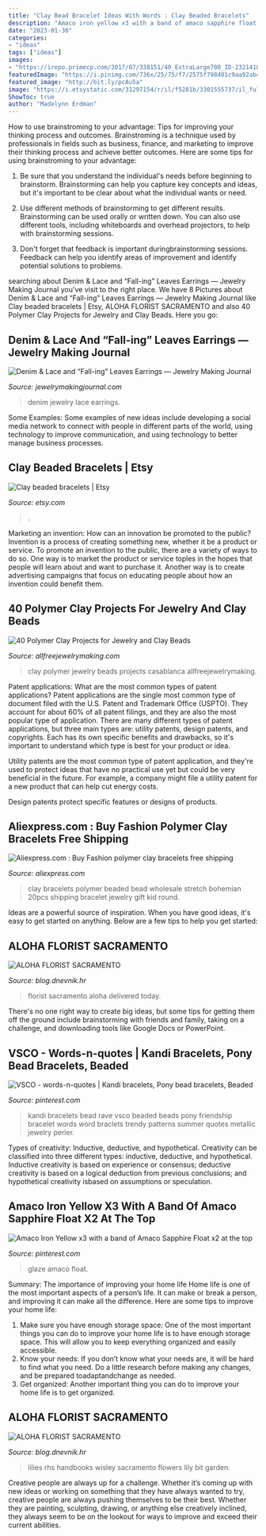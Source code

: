 ```yaml
---
title: "Clay Bead Bracelet Ideas With Words : Clay Beaded Bracelets"
description: "Amaco iron yellow x3 with a band of amaco sapphire float x2 at the top"
date: "2023-01-30"
categories:
- "ideas"
tags: ["ideas"]
images:
- "https://irepo.primecp.com/2017/07/338151/40_ExtraLarge700_ID-2321418.png?v=2321418"
featuredImage: "https://i.pinimg.com/736x/25/75/f7/2575f798401c9aa92ab436799e544135.jpg"
featured_image: "http://bit.ly/pcAu5a"
image: "https://i.etsystatic.com/31297154/r/il/f5281b/3301555737/il_fullxfull.3301555737_nxum.jpg"
ShowToc: true
author: "Madelynn Erdman"
---
```



How to use brainstroming to your advantage: Tips for improving your thinking process and outcomes.
Brainstroming is a technique used by professionals in fields such as business, finance, and marketing to improve their thinking process and achieve better outcomes. Here are some tips for using brainstroming to your advantage: 
1. Be sure that you understand the individual's needs before beginning to brainstorm. Brainstorming can help you capture key concepts and ideas, but it's important to be clear about what the individual wants or need.

2. Use different methods of brainstorming to get different results. Brainstorming can be used orally or written down. You can also use different tools, including whiteboards and overhead projectors, to help with brainstorming sessions.

3. Don't forget that feedback is important duringbrainstorming sessions. Feedback can help you identify areas of improvement and identify potential solutions to problems.

	

		
searching about Denim &amp; Lace and “Fall-ing” Leaves Earrings — Jewelry Making Journal you've visit to the right place. We have 8 Pictures about Denim &amp; Lace and “Fall-ing” Leaves Earrings — Jewelry Making Journal like Clay beaded bracelets | Etsy, ALOHA FLORIST SACRAMENTO and also 40 Polymer Clay Projects for Jewelry and Clay Beads. Here you go:
		
    
## Denim &amp; Lace And “Fall-ing” Leaves Earrings — Jewelry Making Journal

<img loading=lazy src="http://jewelrymakingjournal.com/wp-content/uploads/2017/07/Denim-Lace-Faded-Memories-line.jpg" onerror="this.onerror=null;this.src='https://tse1.mm.bing.net/th?id=OIP.KEHmasRiHILOb-nSHLnwFQHaHG&amp;pid=15.1';" alt="Denim &amp; Lace and “Fall-ing” Leaves Earrings — Jewelry Making Journal">

_Source: jewelrymakingjournal.com_

>denim jewelry lace earrings. 

	

Some Examples:
Some examples of new ideas include developing a social media network to connect with people in different parts of the world, using technology to improve communication, and using technology to better manage business processes.

    
## Clay Beaded Bracelets | Etsy

<img loading=lazy src="https://i.etsystatic.com/31297154/r/il/f5281b/3301555737/il_fullxfull.3301555737_nxum.jpg" onerror="this.onerror=null;this.src='https://tse3.mm.bing.net/th?id=OIP.pzv-87RCR9ZFFZKxgokrgAHaJ4&amp;pid=15.1';" alt="Clay beaded bracelets | Etsy">

_Source: etsy.com_

>. 

	

Marketing an invention: How can an innovation be promoted to the public?
Invention is a process of creating something new, whether it be a product or service. To promote an invention to the public, there are a variety of ways to do so. One way is to market the product or service toples in the hopes that people will learn about and want to purchase it. Another way is to create advertising campaigns that focus on educating people about how an invention could benefit them.

    
## 40 Polymer Clay Projects For Jewelry And Clay Beads

<img loading=lazy src="https://irepo.primecp.com/2017/07/338151/40_ExtraLarge700_ID-2321418.png?v=2321418" onerror="this.onerror=null;this.src='https://tse1.mm.bing.net/th?id=OIP.jjOrC4yxtvFSSDZ_8EtM9AHaLo&amp;pid=15.1';" alt="40 Polymer Clay Projects for Jewelry and Clay Beads">

_Source: allfreejewelrymaking.com_

>clay polymer jewelry beads projects casablanca allfreejewelrymaking. 

	

Patent applications: What are the most common types of patent applications?
Patent applications are the single most common type of document filed with the U.S. Patent and Trademark Office (USPTO). They account for about 60% of all patent filings, and they are also the most popular type of application.
There are many different types of patent applications, but three main types are: utility patents, design patents, and copyrights. Each has its own specific benefits and drawbacks, so it's important to understand which type is best for your product or idea.

 Utility patents are the most common type of patent application, and they're used to protect ideas that have no practical use yet but could be very beneficial in the future. For example, a company might file a utility patent for a new product that can help cut energy costs.

Design patents protect specific features or designs of products.

    
## Aliexpress.com : Buy Fashion Polymer Clay Bracelets Free Shipping

<img loading=lazy src="https://ae01.alicdn.com/kf/HTB1gQHWKFXXXXaGXXXXq6xXFXXXq/Fashion-polymer-clay-bracelets-free-shipping-wholesale-20pcs-round-clay-bead-stretch-bracelets-Bohemian-beaded-bracelets.jpg" onerror="this.onerror=null;this.src='https://tse3.mm.bing.net/th?id=OIP.hr2InbNNj95LwTYGH_HiDAHaHa&amp;pid=15.1';" alt="Aliexpress.com : Buy Fashion polymer clay bracelets free shipping">

_Source: aliexpress.com_

>clay bracelets polymer beaded bead wholesale stretch bohemian 20pcs shipping bracelet jewelry gift kid round. 

	

Ideas are a powerful source of inspiration. When you have good ideas, it's easy to get started on anything. Below are a few tips to help you get started: 

    
## ALOHA FLORIST SACRAMENTO

<img loading=lazy src="http://bit.ly/pcAu5a" onerror="this.onerror=null;this.src='https://tse1.mm.bing.net/th?id=OIP.EzBhebizNEl-U1fLw8aUOQAAAA&amp;pid=15.1';" alt="ALOHA FLORIST SACRAMENTO">

_Source: blog.dnevnik.hr_

>florist sacramento aloha delivered today. 

	

There's no one right way to create big ideas, but some tips for getting them off the ground include brainstorming with friends and family, taking on a challenge, and downloading tools like Google Docs or PowerPoint.

    
## VSCO - Words-n-quotes | Kandi Bracelets, Pony Bead Bracelets, Beaded

<img loading=lazy src="https://i.pinimg.com/736x/25/75/f7/2575f798401c9aa92ab436799e544135.jpg" onerror="this.onerror=null;this.src='https://tse4.mm.bing.net/th?id=OIP.WN7rGvdkBiD6wKA6x742EAAAAA&amp;pid=15.1';" alt="VSCO - words-n-quotes | Kandi bracelets, Pony bead bracelets, Beaded">

_Source: pinterest.com_

>kandi bracelets bead rave vsco beaded beads pony friendship bracelet words word braclets trendy patterns summer quotes metallic jewelry perler. 

	

Types of creativity: Inductive, deductive, and hypothetical.
Creativity can be classified into three different types: inductive, deductive, and hypothetical. Inductive creativity is based on experience or consensus; deductive creativity is based on a logical deduction from previous conclusions; and hypothetical creativity isbased on assumptions or speculation.

    
## Amaco Iron Yellow X3 With A Band Of Amaco Sapphire Float X2 At The Top

<img loading=lazy src="https://i.pinimg.com/originals/1e/50/5f/1e505fec8256968a93e53f9a73af0c64.jpg" onerror="this.onerror=null;this.src='https://tse1.mm.bing.net/th?id=OIP.Tb5ceVCSv1I2aqm4bMLBuAHaFj&amp;pid=15.1';" alt="Amaco Iron Yellow x3 with a band of Amaco Sapphire Float x2 at the top">

_Source: pinterest.com_

>glaze amaco float. 

	

Summary: The importance of improving your home life
Home life is one of the most important aspects of a person’s life. It can make or break a person, and improving it can make all the difference. Here are some tips to improve your home life: 
1. Make sure you have enough storage space: One of the most important things you can do to improve your home life is to have enough storage space. This will allow you to keep everything organized and easily accessible. 
2. Know your needs: If you don’t know what your needs are, it will be hard to find what you need. Do a little research before making any changes, and be prepared toadaptandchange as needed. 
3. Get organized: Another important thing you can do to improve your home life is to get organized.

    
## ALOHA FLORIST SACRAMENTO

<img loading=lazy src="http://bit.ly/oJuiZQ" onerror="this.onerror=null;this.src='https://tse1.mm.bing.net/th?id=OIP.zxmN_UeBW7vqy7BlX-eg4wAAAA&amp;pid=15.1';" alt="ALOHA FLORIST SACRAMENTO">

_Source: blog.dnevnik.hr_

>lilies rhs handbooks wisley sacramento flowers lily bit garden. 

	

Creative people are always up for a challenge. Whether it’s coming up with new ideas or working on something that they have always wanted to try, creative people are always pushing themselves to be their best. Whether they are painting, sculpting, drawing, or anything else creatively inclined, they always seem to be on the lookout for ways to improve and exceed their current abilities.

